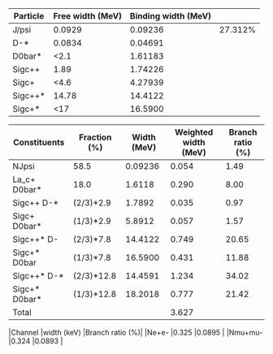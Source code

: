 
|Particle     |Free width (MeV)|Binding width (MeV)|    |
|-------------|----------------|-------------------|----|
|J/psi        |0.0929          |0.09236            |27.312%    |
|D-*          |0.0834          |0.04691            |    |
|D0bar*       |<2.1            |1.61183            |    |
|Sigc++       |1.89            |1.74226            |    |
|Sigc+        |<4.6            |4.27939            |    |
|Sigc++*      |14.78           |14.4122            |    |
|Sigc+*       |<17             |16.5900            |    |


|Constituents |Fraction (%)|Width (MeV)     |Weighted width (MeV)|Branch ratio (%)|
|-------------|------------|----------------|--------------------|----------------|
|NJpsi        |58.5        |0.09236         |0.054               |1.49            |
|La_c+ D0bar* |18.0        |1.6118          |0.290               |8.00            |
|Sigc++ D-*   |(2/3)*2.9   |1.7892          |0.035               |0.97            |
|Sigc+ D0bar* |(1/3)*2.9   |5.8912          |0.057               |1.57            |
|Sigc++* D-   |(2/3)*7.8   |14.4122         |0.749               |20.65           |
|Sigc+* D0bar |(1/3)*7.8   |16.5900         |0.431               |11.88           |
|Sigc++* D-*  |(2/3)*12.8  |14.4591         |1.234               |34.02           |
|Sigc+* D0bar*|(1/3)*12.8  |18.2018         |0.777               |21.42           |
|Total        |            |                |3.627               |                |

|Channel      |width (keV) |Branch ratio (%)|
|Ne+e-        |0.325       |0.0895          |
|Nmu+mu-      |0.324       |0.0893          |

